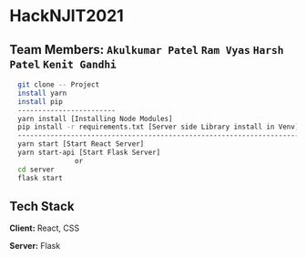 # HackNJIT2021

## Team Members: `Akulkumar Patel` `Ram Vyas` `Harsh Patel` `Kenit Gandhi`


```bash
  git clone -- Project
  install yarn
  install pip
  ------------------------
  yarn install [Installing Node Modules]
  pip install -r requirements.txt [Server side Library install in Venv]
  -------------------------------------------------------------------------
  yarn start [Start React Server]
  yarn start-api [Start Flask Server]
                or
  cd server
  flask start
```
    
## Tech Stack

**Client:** React, CSS

**Server:** Flask